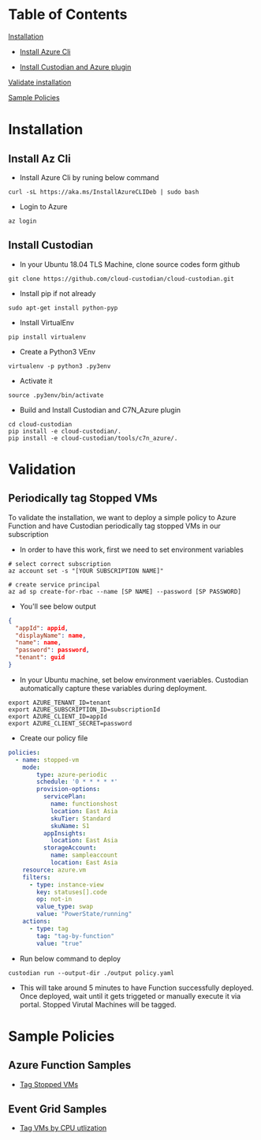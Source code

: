 Table of Contents
=================

[Installation](#Installation)

-   [Install Azure Cli](#Install-Az-Cli)

-   [Install Custodian and Azure plugin](#Install-Custodian)

[Validate installation](#Validation)

[Sample Policies](#Sample-Policies)


# Installation

## Install Az Cli

-   Install Azure Cli by runing below command

```shell
curl -sL https://aka.ms/InstallAzureCLIDeb | sudo bash
```

-   Login to Azure

```shell
az login
```

## Install Custodian

-   In your Ubuntu 18.04 TLS Machine, clone source codes form github

```shell
git clone https://github.com/cloud-custodian/cloud-custodian.git
```

-   Install pip if not already

```shell
sudo apt-get install python-pyp
```

-   Install VirtualEnv

```shell
pip install virtualenv
```

-   Create a Python3 VEnv

```shell
virtualenv -p python3 .py3env
```

-   Activate it

```shell
source .py3env/bin/activate
```

-   Build and Install Custodian and C7N_Azure plugin

```shell
cd cloud-custodian
pip install -e cloud-custodian/.
pip install -e cloud-custodian/tools/c7n_azure/.
```

# Validation
## Periodically tag Stopped VMs

To validate the installation, we want to deploy a simple policy to Azure Function and have Custodian periodically tag stopped VMs in our subscription

-   In order to have this work, first we need to set environment variables

```shell
# select correct subscription
az account set -s "[YOUR SUBSCRIPTION NAME]"

# create service principal
az ad sp create-for-rbac --name [SP NAME] --password [SP PASSWORD]
```

-   You'll see below output

```json
{
  "appId": appid,
  "displayName": name,
  "name": name,
  "password": password,
  "tenant": guid
}
```

-   In your Ubuntu machine, set below environment vaeriables. Custodian automatically capture these variables during deployment.

```shell
export AZURE_TENANT_ID=tenant
export AZURE_SUBSCRIPTION_ID=subscriptionId
export AZURE_CLIENT_ID=appId
export AZURE_CLIENT_SECRET=password
```

-   Create our policy file

```yaml
policies:
  - name: stopped-vm
    mode:
        type: azure-periodic
        schedule: '0 * * * * *'
        provision-options:
          servicePlan:
            name: functionshost
            location: East Asia
            skuTier: Standard
            skuName: S1
          appInsights:
            location: East Asia
          storageAccount:
            name: sampleaccount
            location: East Asia
    resource: azure.vm
    filters:
      - type: instance-view
        key: statuses[].code
        op: not-in
        value_type: swap
        value: "PowerState/running"
    actions:
      - type: tag
        tag: "tag-by-function"
        value: "true"
```

-   Run below command to deploy

```shell
custodian run --output-dir ./output policy.yaml
```

-   This will take around 5 minutes to have Function successfully deployed. Once deployed, wait until it gets triggeted or manually execute it via portal. Stopped Virutal Machines will be tagged.

# Sample Policies

##  Azure Function Samples

-   [Tag Stopped VMs](policies/tag-stopped-vm.yaml)

##  Event Grid Samples

-   [Tag VMs by CPU utlization](policies/event-grid.yaml)
